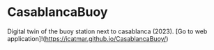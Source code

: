 # CasablancaBuoy
Digital twin of the buoy station next to casablanca (2023). [Go to web application]!(https://icatmar.github.io/CasablancaBuoy/)
